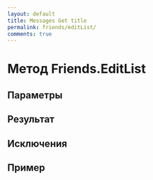 ```yaml
---
layout: default
title: Messages Get title
permalink: friends/editList/
comments: true
---
```


# Метод Friends.EditList

## Параметры

## Результат

## Исключения

## Пример
```csharp

```
